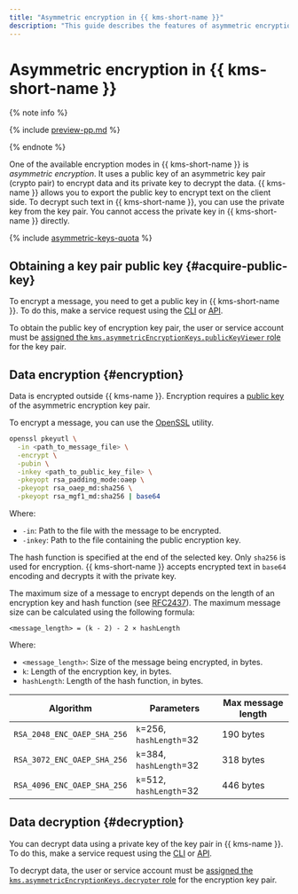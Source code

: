 ```yaml
---
title: "Asymmetric encryption in {{ kms-short-name }}"
description: "This guide describes the features of asymmetric encryption in {{ kms-short-name }}."
---
```


# Asymmetric encryption in {{ kms-short-name }}

{% note info %}

{% include [preview-pp.md](../../_includes/preview-pp.md) %}

{% endnote %}

One of the available encryption modes in {{ kms-short-name }} is _asymmetric encryption_. It uses a public key of an asymmetric key pair (crypto pair) to encrypt data and its private key to decrypt the data. {{ kms-name }} allows you to export the public key to encrypt text on the client side. To decrypt such text in {{ kms-short-name }}, you can use the private key from the key pair. You cannot access the private key in {{ kms-short-name }} directly.

{% include [asymmetric-keys-quota](../../_includes/kms/asymmetric-keys-quota.md) %}

## Obtaining a key pair public key {#acquire-public-key}

To encrypt a message, you need to get a public key in {{ kms-short-name }}. To do this, make a service request using the [CLI](../../cli/cli-ref/managed-services/kms/asymmetric-encryption-crypto/get-public-key.md) or [API](../api-ref/grpc/asymmetric_encryption_crypto_service.md#GetPublicKey).

To obtain the public key of encryption key pair, the user or service account must be [assigned the `kms.asymmetricEncryptionKeys.publicKeyViewer` role](../operations/key-access.md) for the key pair.

## Data encryption {#encryption}

Data is encrypted outside {{ kms-name }}. Encryption requires a [public key](#acquire-public-key) of the asymmetric encryption key pair.

To encrypt a message, you can use the [OpenSSL](https://www.openssl.org/) utility.

```bash
openssl pkeyutl \
  -in <path_to_message_file> \
  -encrypt \
  -pubin \
  -inkey <path_to_public_key_file> \
  -pkeyopt rsa_padding_mode:oaep \
  -pkeyopt rsa_oaep_md:sha256 \
  -pkeyopt rsa_mgf1_md:sha256 | base64
```

Where:
* `-in`: Path to the file with the message to be encrypted.
* `-inkey`: Path to the file containing the public encryption key.

The hash function is specified at the end of the selected key. Only `sha256` is used for encryption. {{ kms-short-name }} accepts encrypted text in `base64` encoding and decrypts it with the private key.

The maximum size of a message to encrypt depends on the length of an encryption key and hash function (see [RFC2437](https://datatracker.ietf.org/doc/html/rfc2437#section-7.1)). The maximum message size can be calculated using the following formula:

```text
<message_length> = (k - 2) - 2 × hashLength
```

Where:
* `<message_length>`: Size of the message being encrypted, in bytes.
* `k`: Length of the encryption key, in bytes.
* `hashLength`: Length of the hash function, in bytes.

| **Algorithm** | **Parameters** | **Max message length** |
| --- | --- | --- |
| `RSA_2048_ENC_OAEP_SHA_256` | `k`=256, `hashLength`=32 | 190 bytes |
| `RSA_3072_ENC_OAEP_SHA_256` | `k`=384, `hashLength`=32 | 318 bytes |
| `RSA_4096_ENC_OAEP_SHA_256` | `k`=512, `hashLength`=32 | 446 bytes |

## Data decryption {#decryption}

You can decrypt data using a private key of the key pair in {{ kms-name }}. To do this, make a service request using the [CLI](../../cli/cli-ref/managed-services/kms/asymmetric-encryption-crypto/decrypt.md) or [API](../api-ref/grpc/asymmetric_encryption_crypto_service.md#Decrypt).

To decrypt data, the user or service account must be [assigned the `kms.asymmetricEncryptionKeys.decrypter` role](../operations/key-access.md) for the encryption key pair.
